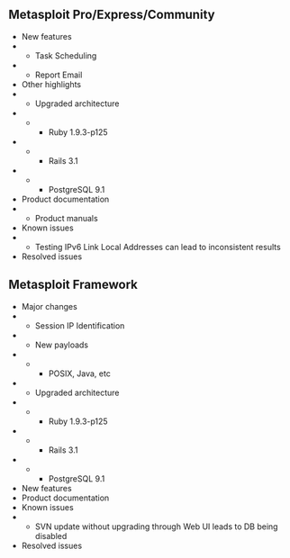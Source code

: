 ## Metasploit Pro/Express/Community

* New features
* * Task Scheduling
* * Report Email 
* Other highlights
* * Upgraded architecture
* * * Ruby 1.9.3-p125
* * * Rails 3.1
* * * PostgreSQL 9.1
* Product documentation
* * Product manuals
* Known issues
* * Testing IPv6 Link Local Addresses can lead to inconsistent results
* Resolved issues

## Metasploit Framework

* Major changes
* * Session IP Identification
* * New payloads
* * * POSIX, Java, etc
* * Upgraded architecture
* * * Ruby 1.9.3-p125
* * * Rails 3.1
* * * PostgreSQL 9.1
* New features
* Product documentation
* Known issues
* * SVN update without upgrading through Web UI leads to DB being disabled
* Resolved issues
